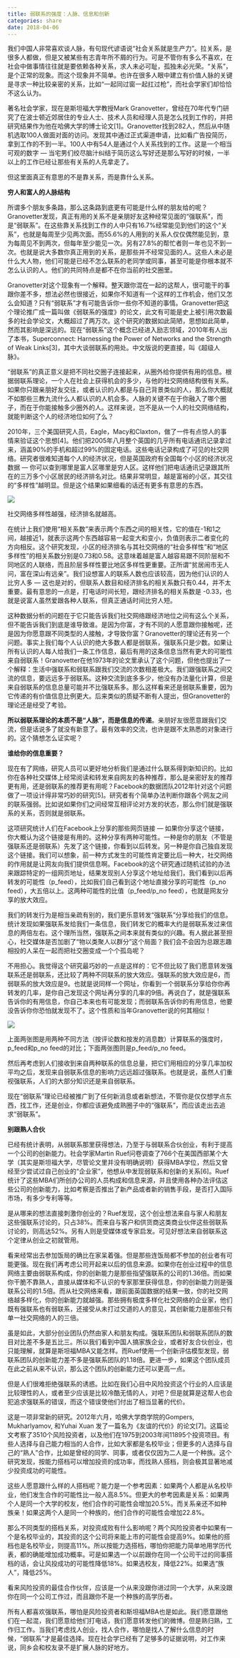 ```yaml
---
title: 弱联系的强度：人脉、信息和创新
categories: share
date: 2018-04-06 
---
```


我们中国人非常喜欢谈人脉，有句现代谚语说“社会关系就是生产力”。拉关系，是很多人都做，但是又被某些有志青年所不屑的行为。可是不管你有多么不喜欢，在社会中做事情往往就是要依赖各种关系，求人未必可耻，孤独未必光荣。“关系”，是个正常的现象。而这个现象并不简单。也许在很多人眼中建立有价值人脉的关键是寻求一种比较亲密的关系，比如“一起同过窗一起扛过枪”，而社会学家们却恰恰不这么认为。

著名社会学家，现在是斯坦福大学教授Mark Granovetter，曾经在70年代专门研究了在波士顿近郊居住的专业人士、技术人员和经理人员是怎么找到工作的，并把研究结果作为他在哈佛大学的博士论文[1]。Granovetter找到282人，然后从中随机选取100人做面对面的访问。发现其中通过正式渠道申请，比如看广告投简历，拿到工作的不到一半。100人中有54人是通过个人关系找到的工作。这是一个相当可观的数字 — 当宅男们绞尽脑汁纠结于简历这么写好还是那么写好的时候，一半以上的工作已经让那些有关系的人先拿走了。

但这里面真正有意思的不是靠关系，而是靠什么关系。


**穷人和富人的人脉结构**

所谓多个朋友多条路，那么这条路到底更有可能是什么样的朋友给的呢？Granovetter发现，真正有用的关系不是亲朋好友这种经常见面的“强联系”，而是“弱联系”。在这些靠关系找到工作的人中只有16.7%经常能见到他们的这个“关系”，也就是每周至少见两次面。而55.6%的人用到的关系人仅仅偶然能见到，意为每周见不到两次，但每年至少能见一次。另有27.8%的帮忙者则一年也见不到一次。也就是说大多数你真正用到的关系，是那些并不经常见面的人。这些人未必是什么大人物，他们可能是已经不怎么联系的老同学或同事，甚至可能是你根本就不怎么认识的人。他们的共同特点是都不在你当前的社交圈里。

Granovetter对这个现象有一个解释。整天跟你混在一起的这帮人，很可能干的事跟你差不多，想法必然也很接近，如果你不知道有一个这样的工作机会，他们又怎么会知道？只有“弱联系”才有可能告诉你一些你不知道的事情。Granovetter把这个理论推广成一篇叫做《弱联系的强度》的论文，此文有可能是史上被引用次数最多的社会学论文，大概超过了两万次。这个研究的数据如此简陋，思想如此简单，然而其影响是深远的。现在“弱联系”这个概念已经进入励志领域，2010年有人出了本书，Superconnect: Harnessing the Power of Networks and the Strength of Weak Links[3]，其中大谈弱联系的用处。中文版说的更直接，叫《超级人脉》。

“弱联系”的真正意义是把不同社交圈子连接起来，从圈外给你提供有用的信息。根据弱联系理论，一个人在社会上获得机会的多少，与他的社交网络结构很有关系。如果你只跟亲朋好友交往，或者认识的人都是与自己背景类似的人，那么你大概就不如那些三教九流什么人都认识的人机会多。人脉的关键不在于你融入了哪个圈子，而在于你能接触多少圈外的人。这样来说，岂不是从一个人的社交网络结构，就能判断这个人的经济地位如何了么？

2010年，三个美国研究人员，Eagle，Macy和Claxton，做了一件有点惊人的事情来验证这个思想[4]。他们把2005年八月整个英国的几乎所有电话通讯记录拿过来，涵盖90%的手机和超过99%的固定电话。这些电话记录构成了可见的社交网络。研究者很难知道每个人的经济状况，但是英国政府有全国每个小区的经济状况数据 — 你可以查到哪里是富人区哪里是穷人区。这样他们把电话通讯记录跟其所在的三万多个小区居民的经济排名对比。结果非常明显，越是富裕的小区，其交往的“多样性”越明显。但是这个结果如果细看的话还有更多有意思的东西。

![](https://cdn.jsdelivr.net/gh/taanng/taanng.github.io@master/image_bed/default/2020/Fig1.jpg)

社交网络多样性越强，经济排名就越高。

在统计上我们使用“相关系数”来表示两个东西之间的相关性，它的值在-1和1之间，越接近1，就表示这两个东西越容易一起变大和变小，负值则表示二者变化的方向相反。这个研究发现，小区的经济排名与其社交网络的“社会多样性”和“地区多样性”的相关系数分别是0.73和0.58。这意味着越是富人越容易跟不同阶层和不同地区的人联络，而且阶层多样性要比地区多样性更重要。正所谓“贫居闹市无人问，富在深山有远亲”。我们设想富人的联系人数也应该较高，因为他们认识的人比穷人多 — 这也是对的，但联系人数目和经济排名的相关系数只有0.44，并不太重要。最有意思的一点是，打电话时间长短，跟经济排名的相关系数是 -0.33，也就是说富人虽然爱跟各种人联系，但真正通话时间比穷人短。

这种数据分析的问题在于它只能告诉我们社交网络跟经济地位之间有这么个关系，但不能告诉我们到底是谁导致谁。是因为你富，才有不同的人愿意跟你接触呢，还是因为你愿意跟不同类型的人接触，才导致你富？Granovetter的理论还有另一个问题。事实上我们每个人认识的绝大多数人都是弱联系，强联系只是少数。如果让所有认识的人每人给我们一条工作信息，最后有用的这条信息当然有更大的可能性来自弱联系！Granovetter在他1973年的论文里承认了这个问题，但他也提出了一个解释：生活中强联系和弱联系跟我们交流的次数相差极大。我们跟强联系之间交流的信息，要远远多于弱联系。这种交流到底多多少，他没有办法量化计算，但是来自弱联系的信息总量可能并不比强联系多。那么这样看来还是弱联系重要，因为它传递的有价值信息比例更大。后来类似的质疑不断有人提出，但Granovetter的理论还是经受了考验。

**所以弱联系理论的本质不是“人脉”，而是信息的传递**。亲朋好友很愿意跟我们交流，但是话说多了就没有新意了。最有效率的交流，也许是跟不太熟悉的对象进行的。这个猜想怎么证实呢？


**谁给你的信息重要？**

现在有了网络，研究人员可以更好地分析我们是通过什么联系得到新知识的。比如你在各种社交媒体上经常阅读和转发来自网友的各种推荐，那么是亲密好友的推荐更有用，还是弱联系的推荐更有用呢？Facebook的数据团队2012年针对这个问题做了一项设计得非常巧妙的研究[5]。研究者有个简单办法判断你跟各个网友之间的联系强弱。比如说如果你们之间经常互相评论对方发的状态，那么你们就是强联系的关系，否则就是弱联系。

这项研究统计人们在Facebook上分享的那些网页链接 — 如果你分享这个链接，你大概认为这个链接是有用的。这种分享有两种可能性。一种是你的朋友（不管是强联系还是弱联系）先发了这个链接，你看到以后转发。另一种是你自己独自发现这个链接。我们可以想象，前一种方式发生的可能性肯定要比后一种大，社交网络的作用就是让网友向我们提供信息啊。Facebook的这个研究通过随机试验的办法来跟踪特定的一组网页地址，结果发现别人分享这个地址给我们，我们看到以后再转发的可能性（p_feed），比如我们自己看到这个地址直接分享的可能性（p_no feed），大五倍以上。这两种可能性的比值（p_feed/p_no feed），也就是网友分享的放大效应。

我们的转发行为是相当亲疏有别的，我们更乐意转发“强联系”分享给我们的信息。统计发现如果强联系发给我们一条信息，我们转发它的概率大约是弱联系发过来信息的两倍左右。这个理所当然，强联系之间本来就有类似的兴趣。有人据此甚至担心，社交媒体是否加剧了“物以类聚人以群分”这个局面？我们会不会因为总跟志趣相投的人呆在一起而把社交圈变成一个个孤岛呢？

不用担心。我觉得这个研究最巧妙的一点是这样的：它不但比较了我们愿意转发强联系还是弱联系，还比较了两种不同联系的放大效应。强联系的放大效应是6，而弱联系的放大效应是9。也就是说同样一个网址，你看到一个弱联系分享给你你再转发的几率，是你自己发现这个网址再分享的几率的9倍。再说白了，就是强联系告诉你的有用信息，你自己本来也有可能发现；而弱联系告诉你的有用信息，他要没告诉你你恐怕就发现不了。这个性质和当年Granovetter说的何其相似！

![](https://cdn.jsdelivr.net/gh/taanng/taanng.github.io@master/image_bed/default/2020/Fig2.png)

上面两张图是用两种不同方法（按评论数和按发的消息数）计算联系的强度时，p_feed和p_no feed的对比；下面两张图则是p_feed/p_no feed。

然后再考虑到人们接收到来自两种联系的信息总量，把它们用相应的分享几率加权平均之后，发现来自弱联系信息的影响力远远超过强联系。也就是说，虽然人们重视强联系，人们的大部分知识还是来自弱联系。

现在“弱联系”理论已经被推广到了任何新消息或者新想法，不管你是仅仅想学点东西，找工作，还是创业，你都应该避免成熟圈子中的“强联系”，而应该走出去追求“弱联系”。


**别跟熟人合伙**

已经有统计表明，从弱联系那里获得想法，乃至于与弱联系合伙创业，有利于提高一个公司的创新能力。社会学家Martin Ruef问卷调查了766个在美国西部某个大学（其实是斯坦福大学，尽管论文里并没有明确说明）获得MBA学位，然后又曾经至少尝试过自己创业的“企业家”，他想从中发现弱联系和创新的关系[6]。Ruef统计了这些MBA们所创办公司的人员构成和信息来源，并且使用各种办法评估这些公司的创新能力，比如考察是否推出了新产品或者新的销售手段，是否打入国际市场，有多少专利等等。

是从哪来的想法直接刺激你创业的？Ruef发现，这个创业想法来自与家人和朋友这些强联系讨论的，只占38%。而来自与客户和供货商这类商业伙伴这些弱联系讨论的，则高达52%。另有人则是受媒体或专家启发。可见好想法来自弱联系这个定律从创业之初就管用。

看来经常出去参加饭局的确比在家呆着强。但是那些连饭局都不参加的创业者有可能更强。现在我们再考虑公司开起来以后的信息来源。如果你在创业过程中的信息网络主要由弱联系构成，你的创新能力是那些指望强联系的公司的1.36倍。而如果你干脆不靠熟人，直接从媒体和不认识的专家那里获得信息，你的创新能力则是强联系公司的1.5倍。而从社交网络来看，跟前面英国数据的结果一致，你的社交网络越多样化，你的创新能力就越强。那些拥有极度多样化社交网络的企业家，他们既有强联系也有弱联系，还接受从未打过交道的人的意见，其创新能力是那些只有单一社交网络的人的三倍。

虽是如此，大部分创业团队仍然由家人和朋友构成。强联系团队和弱联系团队的数目对比差不多是五比三。所以我们看到中国人搞家族企业，或者好友合伙创业，也只能理解，就算是斯坦福MBA又能怎样。而Ruef使用一个创新评估模型发现，弱联系团队的创新能力差不多是强联系团队的1.18倍。更进一步，如果这个团队成员在此之前从来不认识，那么这个团队的创新能力还可以更高一点。

但是人们很难拒绝强联系的诱惑。比如在我们心目中风险投资这个行业的人应该是比较理性的人，或者至少应该是比较冷酷无情的人，对吧？但是就算是这帮人也会犯追求强联系的错误，而这个错误使他们付出了相当显著的代价。

这是一项非常新的研究。2012年六月，哈佛大学商学院的Gompers, Mukharlyamov, 和Yuhai Xuan 发了一篇名为《友谊的代价》的论文[7]。这篇论文考察了3510个风险投资者，以及他们在1975到2003年间11895个投资项目。有些人选择与自己能力相当的人合作，比如大家都是名校毕业；但更多的人选择与自己的“熟人”合作，比如是曾经的同学、同事，或者仅仅因为二人是一个种族。这个研究发现，按能力搭档可以增加投资的成功率，而找熟人搭档，则会极其显著地减少投资成功的可能性。

这些人愿意跟什么样的人搭档呢？能力是一个参考因素：如果两个人都是从名校毕业，他们发生合作的可能性比一般人高8.5%。但更大的参考因素是关系：如果两个人是同一个大学的校友，他们合作的可能性会增加20.5%。而关系亲还不如种族亲！如果这两个人是同一个种族的，他们合作的可能性会增加22.8%。

那么不同类型的搭档关系，对投资成败有什么影响呢？两个风险投资者中如果有一个是名校毕业的，其投资的这个公司将来能上市的可能性会提高9%。如果他的搭档也是名校毕业，则提高11%。所以按能力选搭档，哪怕你把能力简单地用学历代表，都的确能增加成功概率。可是如果选一个以前跟你在同一个公司干过的同事搭档的话，会让风投成功的可能性降低18%。如果选校友，降低22%。如果选“族人”，降低25%。

看来风险投资的最佳合作伙伴，应该是一个从来没跟你进过同一个大学，从来没跟你在同一个公司工作过，而且跟你不是一个种族的高学历者。

所有人都喜欢强联系，哪怕是风险投资者和斯坦福MBA也是如此。我们愿意跟他们在一起混，我们愿意给他们打电话，我们愿意转发他们的微博。但是熟归熟，工作归工作。当我们考虑找人创业，找人合作，哪怕是找人了解什么信息的时候，“弱联系”才是最佳选择。现在社会学已经有了足够多的证据说明，对工作来说，同乡会和校友录不是扩展人脉的好地方。